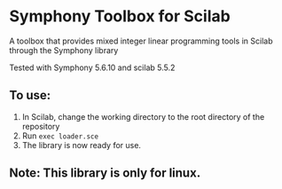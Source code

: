 # Symphony Toolbox for Scilab

A toolbox that provides mixed integer linear programming tools in Scilab through the Symphony library

Tested with Symphony 5.6.10 and scilab 5.5.2

## To use:
1. In Scilab, change the working directory to the root directory of the repository
2. Run `exec loader.sce`
3. The library is now ready for use.

## Note: This library is only for linux.
